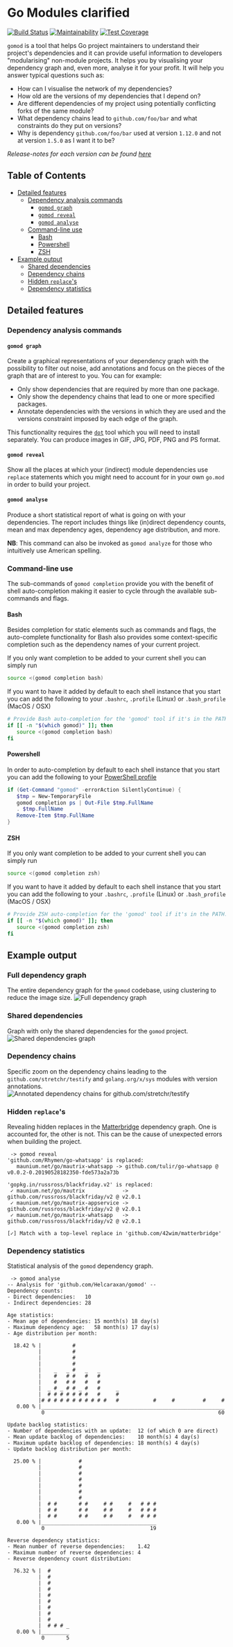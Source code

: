 # Go Modules clarified

[![Build Status](https://travis-ci.com/Helcaraxan/gomod.svg?branch=master)](https://travis-ci.com/Helcaraxan/gomod)
[![Maintainability](https://api.codeclimate.com/v1/badges/42f5920cf5c46650945b/maintainability)](https://codeclimate.com/github/Helcaraxan/gomod/maintainability)
[![Test Coverage](https://api.codeclimate.com/v1/badges/42f5920cf5c46650945b/test_coverage)](https://codeclimate.com/github/Helcaraxan/gomod/test_coverage)

`gomod` is a tool that helps Go project maintainers to understand their project's dependencies and
it can provide useful information to developers "modularising" non-module projects. It helps you by
visualising your dependency graph and, even more, analyse it for your profit. It will help you
answer typical questions such as:

- How can I visualise the network of my dependencies?
- How old are the versions of my dependencies that I depend on?
- Are different dependencies of my project using potentially conflicting forks of the same module?
- What dependency chains lead to `github.com/foo/bar` and what constraints do they put on versions?
- Why is dependency `github.com/foo/bar` used at version `1.12.0` and not at version `1.5.0` as I
  want it to be?

_Release-notes for each version can be found [here](./RELEASE_NOTES.md)_

## Table of Contents

- [Detailed features](#detailed-features)
  - [Dependency analysis commands](#dependency-analysis-commands)
    - [`gomod graph`](#gomod-graph)
    - [`gomod reveal`](#gomod-reveal)
    - [`gomod analyse`](#gomod-analyse)
  - [Command-line use](#command-line-use)
    - [Bash](#bash)
    - [Powershell](#powershell)
    - [ZSH](#zsh)
- [Example output](#example-output)
  - [Shared dependencies](#shared-dependencies)
  - [Dependency chains](#dependency-chains)
  - [Hidden `replace`'s](#hidden-replaces)
  - [Dependency statistics](#dependency-statistics)

## Detailed features

### Dependency analysis commands

#### `gomod graph`

Create a graphical representations of your dependency graph with the possibility to filter out
noise, add annotations and focus on the pieces of the graph that are of interest to you. You can for
example:

- Only show dependencies that are required by more than one package.
- Only show the dependency chains that lead to one or more specified packages.
- Annotate dependencies with the versions in which they are used and the versions constraint
  imposed by each edge of the graph.

This functionality requires the [`dot`](https://www.graphviz.org/) tool which you will need to
install separately. You can produce images in GIF, JPG, PDF, PNG and PS format.

#### `gomod reveal`

Show all the places at which your (indirect) module dependencies use `replace` statements which you
might need to account for in your own `go.mod` in order to build your project.

#### `gomod analyse`

Produce a short statistical report of what is going on with your dependencies. The report includes
things like (in)direct dependency counts, mean and max dependency ages, dependency age distribution,
and more.

**NB**: This command can also be invoked as `gomod analyze` for those who intuitively use American
spelling.

### Command-line use

The sub-commands of `gomod completion` provide you with the benefit of shell auto-completion making
it easier to cycle through the available sub-commands and flags.

#### Bash

Besides completion for static elements such as commands and flags, the auto-complete functionality
for Bash also provides some context-specific completion such as the dependency names of your current
project.

If you only want completion to be added to your current shell you can simply run

```bash
source <(gomod completion bash)
```

If you want to have it added by default to each shell instance that you start you can add the
following to your `.bashrc`, `.profile` (Linux) or `.bash_profile` (MacOS / OSX)

```bash
# Provide Bash auto-completion for the 'gomod' tool if it's in the PATH.
if [[ -n "$(which gomod)" ]]; then
   source <(gomod completion bash)
fi
```

#### Powershell

In order to auto-completion by default to each shell instance that you start you can add the
following to your [PowerShell profile](https://docs.microsoft.com/en-us/powershell/module/microsoft.powershell.core/about/about_profiles?view=powershell-6)

```powershell
if (Get-Command "gomod" -errorAction SilentlyContinue) {
   $tmp = New-TemporaryFile
   gomod completion ps | Out-File $tmp.FullName
   . $tmp.FullName
   Remove-Item $tmp.FullName
}
```

#### ZSH

If you only want completion to be added to your current shell you can simply run

```zsh
source <(gomod completion zsh)
```

If you want to have it added by default to each shell instance that you start you can add the
following to your `.bashrc`, `.profile` (Linux) or `.bash_profile` (MacOS / OSX)

```zsh
# Provide ZSH auto-completion for the 'gomod' tool if it's in the PATH.
if [[ -n "$(which gomod)" ]]; then
   source <(gomod completion zsh)
fi
```

## Example output

### Full dependency graph

The entire dependency graph for the `gomod` codebase, using clustering to reduce the image size.
![Full dependency graph](./images/full.jpg)

### Shared dependencies

Graph with only the shared dependencies for the `gomod` project.
![Shared dependencies graph](./images/shared-dependencies.jpg)

### Dependency chains

Specific zoom on the dependency chains leading to the `github.com/stretchr/testify` and
`golang.org/x/sys` modules with version annotations.
![Annotated dependency chains for `github.com/stretchr/testify`](./images/dependency-chains.jpg)

### Hidden `replace`'s

Revealing hidden replaces in the [Matterbridge](https://github.com/42wim/matterbridge) dependency
graph. One is accounted for, the other is not. This can be the cause of unexpected errors when
building the project.

```text
 -> gomod reveal
'github.com/Rhymen/go-whatsapp' is replaced:
   maunium.net/go/mautrix-whatsapp -> github.com/tulir/go-whatsapp @ v0.0.2-0.20190528182350-fde573a2a73b

'gopkg.in/russross/blackfriday.v2' is replaced:
 ✓ maunium.net/go/mautrix            -> github.com/russross/blackfriday/v2 @ v2.0.1
 ✓ maunium.net/go/mautrix-appservice -> github.com/russross/blackfriday/v2 @ v2.0.1
 ✓ maunium.net/go/mautrix-whatsapp   -> github.com/russross/blackfriday/v2 @ v2.0.1

[✓] Match with a top-level replace in 'github.com/42wim/matterbridge'
```

### Dependency statistics

Statistical analysis of the `gomod` dependency graph.

```text
 -> gomod analyse
-- Analysis for 'github.com/Helcaraxan/gomod' --
Dependency counts:
- Direct dependencies:   10
- Indirect dependencies: 28

Age statistics:
- Mean age of dependencies: 15 month(s) 18 day(s)
- Maximum dependency age:   58 month(s) 17 day(s)
- Age distribution per month:

  18.42 % |          #
          |          #
          |          #
          |          #
          |    _   _ #   _   _
          |    #   # #   #   #
          |    #   # #   #   #
          |  _ # _ # # _ #   #     _
          |  # # # # # # #   #     #
          |# # # # # # # # # # #   #           #     #         #     #
   0.00 % |___________________________________________________________
           0                                                        60

Update backlog statistics:
- Number of dependencies with an update:  12 (of which 0 are direct)
- Mean update backlog of dependencies:    10 month(s) 4 day(s)
- Maximum update backlog of dependencies: 18 month(s) 4 day(s)
- Update backlog distribution per month:

  25.00 % |            #
          |            #
          |            #
          |            #
          |            #
          |            #
          |            #
          |  # #       # #     # #     #   # # #
          |  # #       # #     # #     #   # # #
          |  # #       # #     # #     #   # # #
   0.00 % |_____________________________________
           0                                  19

Reverse dependency statistics:
- Mean number of reverse dependencies:    1.42
- Maximum number of reverse dependencies: 4
- Reverse dependency count distribution:

  76.32 % |  #
          |  #
          |  #
          |  #
          |  #
          |  #
          |  #
          |  #
          |  #
          |  # # # _
   0.00 % |_________
           0       5
```

